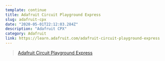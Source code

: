 ```yaml
---
template: continue
title: Adafruit Circuit Playground Express
slug: adafruit-cpx
date: "2020-05-01T22:12:03.284Z"
description: "Adafruit CPX"
category: Adafruit
link: https://learn.adafruit.com/adafruit-circuit-playground-express
---
```


> [Adafruit Circuit Playground Express](https://learn.adafruit.com/adafruit-circuit-playground-express)